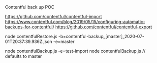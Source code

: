 Contentful back up POC

https://github.com/contentful/contentful-import
https://www.contentful.com/blog/2019/05/15/configuring-automatic-backups-for-contentful/
https://github.com/contentful/contentful-export


node contentfulRestore.js -b=contentful-backup_[master]_2020-07-01T20:37:39.936Z.json -e=master

node contentfulBackup.js -e=test-import
node contentfulBackup.js // defaults to master